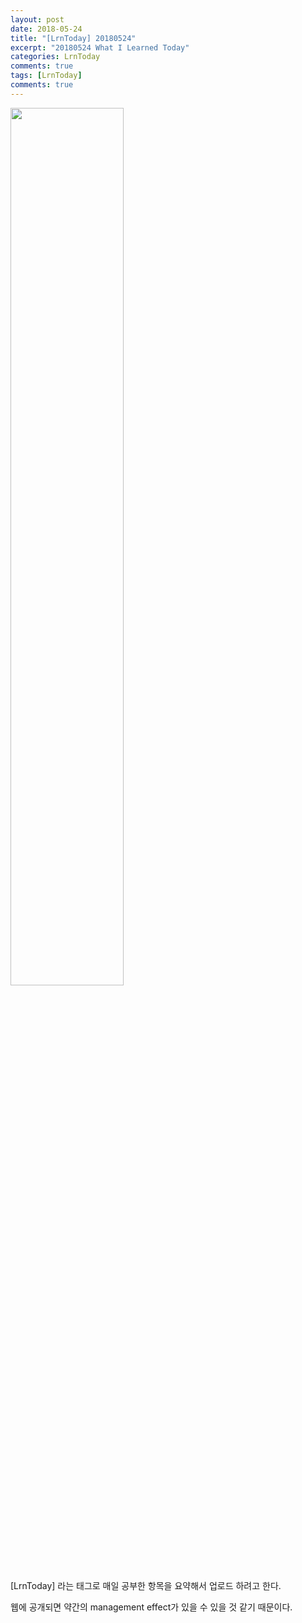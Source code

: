 ```yaml
---
layout: post
date: 2018-05-24
title: "[LrnToday] 20180524"
excerpt: "20180524 What I Learned Today"
categories: LrnToday
comments: true
tags: [LrnToday]
comments: true
---
```






<img src="https://i.pinimg.com/564x/83/00/6a/83006af8cc84264ca7acd3f496b32614.jpg" width="60%">



[LrnToday] 라는 태그로 매일 공부한 항목을 요약해서 업로드 하려고 한다.

웹에 공개되면 약간의 management effect가 있을 수 있을 것 같기 때문이다.



